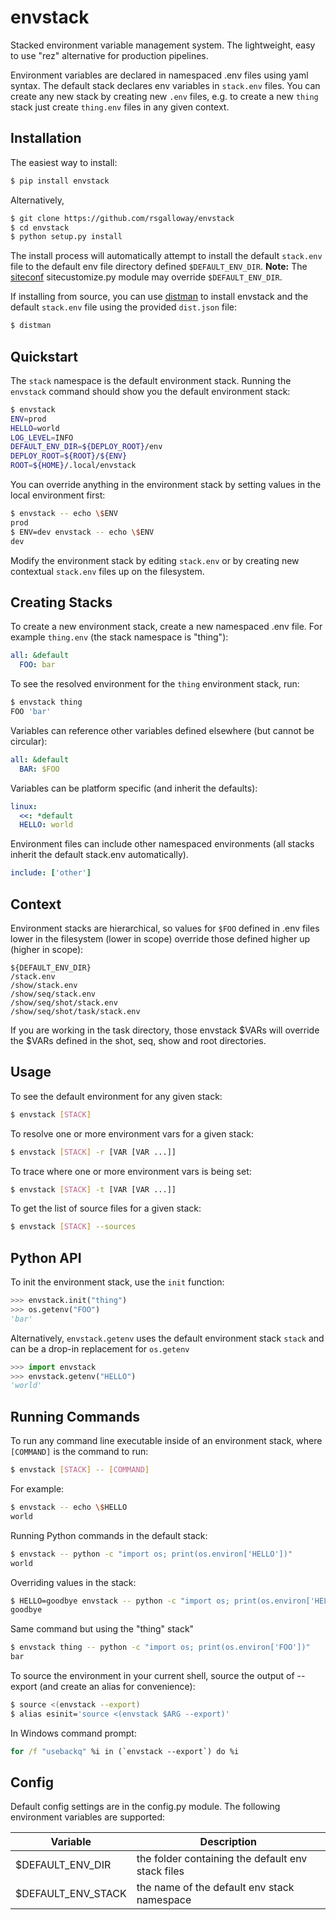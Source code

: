 envstack
========

Stacked environment variable management system. The lightweight, easy to use
"rez" alternative for production pipelines.

Environment variables are declared in namespaced .env files using yaml syntax.
The default stack declares env variables in `stack.env` files. You can create
any new stack by creating new `.env` files, e.g. to create a new `thing` stack
just create `thing.env` files in any given context.

## Installation

The easiest way to install:

```bash
$ pip install envstack
```

Alternatively,

```bash
$ git clone https://github.com/rsgalloway/envstack
$ cd envstack
$ python setup.py install
```

The install process will automatically attempt to install the default
`stack.env` file to the default env file directory defined `$DEFAULT_ENV_DIR`.
**Note:** The [siteconf](https://github.com/rsgalloway/siteconf)
sitecustomize.py module may override `$DEFAULT_ENV_DIR`.

If installing from source, you can use
[distman](https://github.com/rsgalloway/distman) to
install envstack and the default `stack.env` file using the provided
`dist.json` file:

```bash
$ distman
```

## Quickstart

The `stack` namespace is the default environment stack. Running the `envstack`
command should show you the default environment stack:

```bash
$ envstack
ENV=prod
HELLO=world
LOG_LEVEL=INFO
DEFAULT_ENV_DIR=${DEPLOY_ROOT}/env
DEPLOY_ROOT=${ROOT}/${ENV}
ROOT=${HOME}/.local/envstack
```

You can override anything in the environment stack by setting values in the
local environment first:

```bash
$ envstack -- echo \$ENV
prod
$ ENV=dev envstack -- echo \$ENV
dev
```

Modify the environment stack by editing `stack.env` or by creating new
contextual `stack.env` files up on the filesystem.

## Creating Stacks

To create a new environment stack, create a new namespaced .env file.
For example `thing.env` (the stack namespace is "thing"):

```yaml
all: &default
  FOO: bar
```

To see the resolved environment for the `thing` environment stack, run:

```bash
$ envstack thing
FOO 'bar'
```

Variables can reference other variables defined elsewhere (but cannot be
circular):

```yaml
all: &default
  BAR: $FOO
```

Variables can be platform specific (and inherit the defaults):

```yaml
linux:
  <<: *default
  HELLO: world
```

Environment files can include other namespaced environments (all stacks inherit
the default stack.env automatically).

```yaml
include: ['other']
```

## Context

Environment stacks are hierarchical, so values for `$FOO` defined in .env files
lower in the filesystem (lower in scope) override those defined higher up
(higher in scope):

```
${DEFAULT_ENV_DIR}
/stack.env
/show/stack.env
/show/seq/stack.env
/show/seq/shot/stack.env
/show/seq/shot/task/stack.env
```

If you are working in the task directory, those envstack $VARs will override the
$VARs defined in the shot, seq, show and root directories.

## Usage

To see the default environment for any given stack:

```bash
$ envstack [STACK]
```

To resolve one or more environment vars for a given stack:

```bash
$ envstack [STACK] -r [VAR [VAR ...]]
```

To trace where one or more environment vars is being set:

```bash
$ envstack [STACK] -t [VAR [VAR ...]]
```

To get the list of source files for a given stack:

```bash
$ envstack [STACK] --sources
```

## Python API

To init the environment stack, use the `init` function:

```python
>>> envstack.init("thing")
>>> os.getenv("FOO")
'bar'
```

Alternatively, `envstack.getenv` uses the default environment stack `stack` and
can be a drop-in replacement for `os.getenv` 

```python
>>> import envstack
>>> envstack.getenv("HELLO")
'world'
```

## Running Commands

To run any command line executable inside of an environment stack, where
`[COMMAND]` is the command to run:

```bash
$ envstack [STACK] -- [COMMAND]
```

For example:

```bash 
$ envstack -- echo \$HELLO
world
```

Running Python commands in the default stack:

```bash
$ envstack -- python -c "import os; print(os.environ['HELLO'])"
world
```

Overriding values in the stack:

```bash
$ HELLO=goodbye envstack -- python -c "import os; print(os.environ['HELLO'])"
goodbye
```

Same command but using the "thing" stack"

```bash
$ envstack thing -- python -c "import os; print(os.environ['FOO'])"
bar
```

To source the environment in your current shell, source the output of --export
(and create an alias for convenience):

```bash
$ source <(envstack --export)
$ alias esinit='source <(envstack $ARG --export)'
```

In Windows command prompt:

```cmd
for /f "usebackq" %i in (`envstack --export`) do %i
```

## Config

Default config settings are in the config.py module. The following environment
variables are supported:

| Variable            | Description |
|---------------------|-------------|
| $DEFAULT_ENV_DIR    | the folder containing the default env stack files |
| $DEFAULT_ENV_STACK  | the name of the default env stack namespace |
